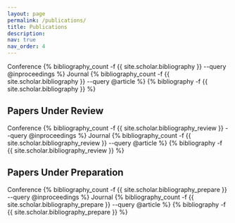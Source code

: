 ```yaml
---
layout: page
permalink: /publications/
title: Publications
description:
nav: true
nav_order: 4
---
```

<!-- _pages/publications.md -->
<div class="publications">
<span class="badge font-weight-bold danger-color-dark align-middle" style="width: 110px;">
    Conference <span class="badge badge-danger">{% bibliography_count -f {{ site.scholar.bibliography }} --query @inproceedings %}</span>
</span>
<span class="badge font-weight-bold primary-color-dark align-middle" style="width: 110px;">
    Journal <span class="badge badge-primary">{% bibliography_count -f {{ site.scholar.bibliography }} --query @article %}</span>
</span>
<!-- <span class="badge font-weight-bold success-color-dark align-middle" style="width: 110px;">
    Book Chapter <span class="badge badge-success">{% bibliography_count -f {{ site.scholar.bibliography }} --query @book %}</span>
</span> -->
{% bibliography -f {{ site.scholar.bibliography }} %}
</div>

<div class="publications">
<h2>Papers Under Review</h2>
<span class="badge font-weight-bold danger-color-dark align-middle" style="width: 110px;">
    Conference <span class="badge badge-danger">{% bibliography_count -f {{ site.scholar.bibliography_review }} --query @inproceedings %}</span>
</span>
<span class="badge font-weight-bold primary-color-dark align-middle" style="width: 110px;">
    Journal <span class="badge badge-primary">{% bibliography_count -f {{ site.scholar.bibliography_review }} --query @article %}</span>
</span>
{% bibliography -f {{ site.scholar.bibliography_review }} %}
</div>

<div class="publications">
<h2>Papers Under Preparation</h2>
<span class="badge font-weight-bold danger-color-dark align-middle" style="width: 110px;">
    Conference <span class="badge badge-danger">{% bibliography_count -f {{ site.scholar.bibliography_prepare }} --query @inproceedings %}</span>
</span>
<span class="badge font-weight-bold primary-color-dark align-middle" style="width: 110px;">
    Journal <span class="badge badge-primary">{% bibliography_count -f {{ site.scholar.bibliography_prepare }} --query @article %}</span>
</span>
{% bibliography -f {{ site.scholar.bibliography_prepare }} %}
</div>

